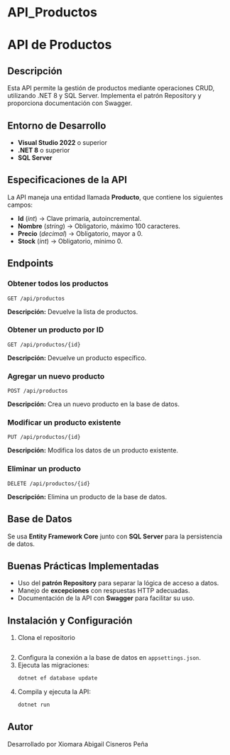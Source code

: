 # API_Productos
# API de Productos

## Descripción
Esta API permite la gestión de productos mediante operaciones CRUD, utilizando .NET 8 y SQL Server. Implementa el patrón Repository y proporciona documentación con Swagger.

## Entorno de Desarrollo
- **Visual Studio 2022** o superior
- **.NET 8** o superior
- **SQL Server**

## Especificaciones de la API
La API maneja una entidad llamada **Producto**, que contiene los siguientes campos:

- **Id** (*int*) → Clave primaria, autoincremental.
- **Nombre** (*string*) → Obligatorio, máximo 100 caracteres.
- **Precio** (*decimal*) → Obligatorio, mayor a 0.
- **Stock** (*int*) → Obligatorio, mínimo 0.

## Endpoints

### Obtener todos los productos
```http
GET /api/productos
```
**Descripción:** Devuelve la lista de productos.

### Obtener un producto por ID
```http
GET /api/productos/{id}
```
**Descripción:** Devuelve un producto específico.

### Agregar un nuevo producto
```http
POST /api/productos
```
**Descripción:** Crea un nuevo producto en la base de datos.

### Modificar un producto existente
```http
PUT /api/productos/{id}
```
**Descripción:** Modifica los datos de un producto existente.

### Eliminar un producto
```http
DELETE /api/productos/{id}
```
**Descripción:** Elimina un producto de la base de datos.

## Base de Datos
Se usa **Entity Framework Core** junto con **SQL Server** para la persistencia de datos.

## Buenas Prácticas Implementadas
- Uso del **patrón Repository** para separar la lógica de acceso a datos.
- Manejo de **excepciones** con respuestas HTTP adecuadas.
- Documentación de la API con **Swagger** para facilitar su uso.

## Instalación y Configuración
1. Clona el repositorio
   ```
2. Configura la conexión a la base de datos en `appsettings.json`.
3. Ejecuta las migraciones:
   ```bash
   dotnet ef database update
   ```
4. Compila y ejecuta la API:
   ```bash
   dotnet run
   ```

## Autor
Desarrollado por Xiomara Abigail Cisneros Peña

